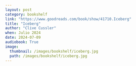 ```yaml
---
layout: post
category: bookshelf
link: "https://www.goodreads.com/book/show/41710.Iceberg"
title: "Iceberg"
author: "Clive Cussler"
when: Julio 2024
date: 2024-07-09
audiobook: True
image:
  thumbnail: /images/bookshelf/iceberg.jpg
  path: /images/bookshelf/iceberg.jpg
---
```


